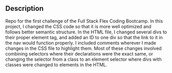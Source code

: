 

# <HTML-Semantics-Challenge>

## Description
Repo for the first challenge of the Full Stack Flex Coding Bootcamp. In this project, I changed the CSS code so that it is more well optimized and follows better semantic structure. In the HTML file, I changed several divs to their proper element tag, and added an ID to one div so that the link to it in the nav would function properly. I included comments wherever I made changes in the CSS file to highlight them. Most of these changes involved combining selectors where their declarations were the exact same, or changing the selector from a class to an element selector where divs with classes were changed to elements in the HTML.






